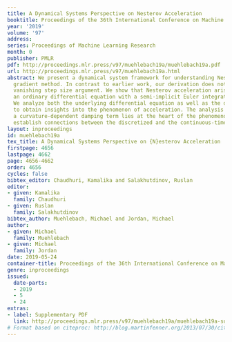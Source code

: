 ```yaml
---
title: A Dynamical Systems Perspective on Nesterov Acceleration
booktitle: Proceedings of the 36th International Conference on Machine Learning
year: '2019'
volume: '97'
address: 
series: Proceedings of Machine Learning Research
month: 0
publisher: PMLR
pdf: http://proceedings.mlr.press/v97/muehlebach19a/muehlebach19a.pdf
url: http://proceedings.mlr.press/v97/muehlebach19a.html
abstract: We present a dynamical system framework for understanding Nesterov’s accelerated
  gradient method. In contrast to earlier work, our derivation does not rely on a
  vanishing step size argument. We show that Nesterov acceleration arises from discretizing
  an ordinary differential equation with a semi-implicit Euler integration scheme.
  We analyze both the underlying differential equation as well as the discretization
  to obtain insights into the phenomenon of acceleration. The analysis suggests that
  a curvature-dependent damping term lies at the heart of the phenomenon. We further
  establish connections between the discretized and the continuous-time dynamics.
layout: inproceedings
id: muehlebach19a
tex_title: A Dynamical Systems Perspective on {N}esterov Acceleration
firstpage: 4656
lastpage: 4662
page: 4656-4662
order: 4656
cycles: false
bibtex_editor: Chaudhuri, Kamalika and Salakhutdinov, Ruslan
editor:
- given: Kamalika
  family: Chaudhuri
- given: Ruslan
  family: Salakhutdinov
bibtex_author: Muehlebach, Michael and Jordan, Michael
author:
- given: Michael
  family: Muehlebach
- given: Michael
  family: Jordan
date: 2019-05-24
container-title: Proceedings of the 36th International Conference on Machine Learning
genre: inproceedings
issued:
  date-parts:
  - 2019
  - 5
  - 24
extras:
- label: Supplementary PDF
  link: http://proceedings.mlr.press/v97/muehlebach19a/muehlebach19a-supp.pdf
# Format based on citeproc: http://blog.martinfenner.org/2013/07/30/citeproc-yaml-for-bibliographies/
---
```

